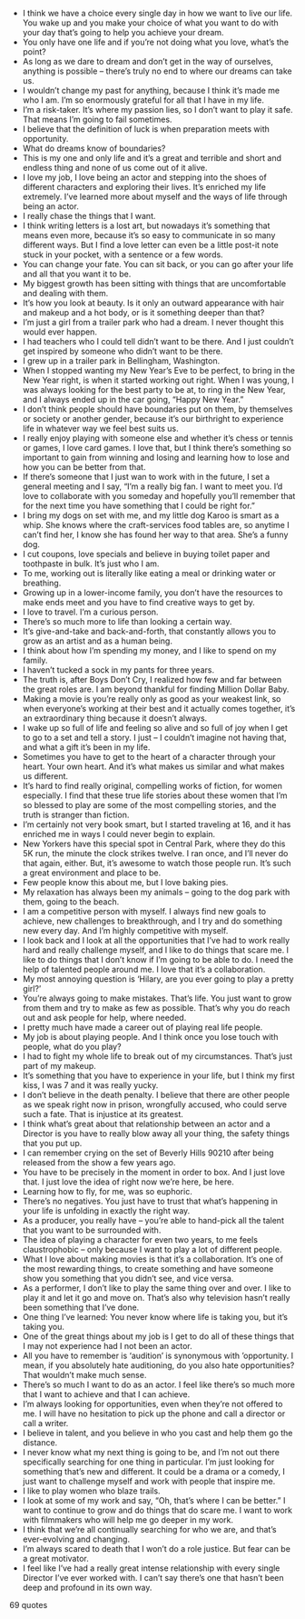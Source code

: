  - I think we have a choice every single day in how we want to live our life. You wake up and you make your choice of what you want to do with your day that’s going to help you achieve your dream.
 - You only have one life and if you’re not doing what you love, what’s the point?
 - As long as we dare to dream and don’t get in the way of ourselves, anything is possible – there’s truly no end to where our dreams can take us.
 - I wouldn’t change my past for anything, because I think it’s made me who I am. I’m so enormously grateful for all that I have in my life.
 - I’m a risk-taker. It’s where my passion lies, so I don’t want to play it safe. That means I’m going to fail sometimes.
 - I believe that the definition of luck is when preparation meets with opportunity.
 - What do dreams know of boundaries?
 - This is my one and only life and it’s a great and terrible and short and endless thing and none of us come out of it alive.
 - I love my job, I love being an actor and stepping into the shoes of different characters and exploring their lives. It’s enriched my life extremely. I’ve learned more about myself and the ways of life through being an actor.
 - I really chase the things that I want.
 - I think writing letters is a lost art, but nowadays it’s something that means even more, because it’s so easy to communicate in so many different ways. But I find a love letter can even be a little post-it note stuck in your pocket, with a sentence or a few words.
 - You can change your fate. You can sit back, or you can go after your life and all that you want it to be.
 - My biggest growth has been sitting with things that are uncomfortable and dealing with them.
 - It’s how you look at beauty. Is it only an outward appearance with hair and makeup and a hot body, or is it something deeper than that?
 - I’m just a girl from a trailer park who had a dream. I never thought this would ever happen.
 - I had teachers who I could tell didn’t want to be there. And I just couldn’t get inspired by someone who didn’t want to be there.
 - I grew up in a trailer park in Bellingham, Washington.
 - When I stopped wanting my New Year’s Eve to be perfect, to bring in the New Year right, is when it started working out right. When I was young, I was always looking for the best party to be at, to ring in the New Year, and I always ended up in the car going, “Happy New Year.”
 - I don’t think people should have boundaries put on them, by themselves or society or another gender, because it’s our birthright to experience life in whatever way we feel best suits us.
 - I really enjoy playing with someone else and whether it’s chess or tennis or games, I love card games. I love that, but I think there’s something so important to gain from winning and losing and learning how to lose and how you can be better from that.
 - If there’s someone that I just wan to work with in the future, I set a general meeting and I say, “I’m a really big fan. I want to meet you. I’d love to collaborate with you someday and hopefully you’ll remember that for the next time you have something that I could be right for.”
 - I bring my dogs on set with me, and my little dog Karoo is smart as a whip. She knows where the craft-services food tables are, so anytime I can’t find her, I know she has found her way to that area. She’s a funny dog.
 - I cut coupons, love specials and believe in buying toilet paper and toothpaste in bulk. It’s just who I am.
 - To me, working out is literally like eating a meal or drinking water or breathing.
 - Growing up in a lower-income family, you don’t have the resources to make ends meet and you have to find creative ways to get by.
 - I love to travel. I’m a curious person.
 - There’s so much more to life than looking a certain way.
 - It’s give-and-take and back-and-forth, that constantly allows you to grow as an artist and as a human being.
 - I think about how I’m spending my money, and I like to spend on my family.
 - I haven’t tucked a sock in my pants for three years.
 - The truth is, after Boys Don’t Cry, I realized how few and far between the great roles are. I am beyond thankful for finding Million Dollar Baby.
 - Making a movie is you’re really only as good as your weakest link, so when everyone’s working at their best and it actually comes together, it’s an extraordinary thing because it doesn’t always.
 - I wake up so full of life and feeling so alive and so full of joy when I get to go to a set and tell a story. I just – I couldn’t imagine not having that, and what a gift it’s been in my life.
 - Sometimes you have to get to the heart of a character through your heart. Your own heart. And it’s what makes us similar and what makes us different.
 - It’s hard to find really original, compelling works of fiction, for women especially. I find that these true life stories about these women that I’m so blessed to play are some of the most compelling stories, and the truth is stranger than fiction.
 - I’m certainly not very book smart, but I started traveling at 16, and it has enriched me in ways I could never begin to explain.
 - New Yorkers have this special spot in Central Park, where they do this 5K run, the minute the clock strikes twelve. I ran once, and I’ll never do that again, either. But, it’s awesome to watch those people run. It’s such a great environment and place to be.
 - Few people know this about me, but I love baking pies.
 - My relaxation has always been my animals – going to the dog park with them, going to the beach.
 - I am a competitive person with myself. I always find new goals to achieve, new challenges to breakthrough, and I try and do something new every day. And I’m highly competitive with myself.
 - I look back and I look at all the opportunities that I’ve had to work really hard and really challenge myself, and I like to do things that scare me. I like to do things that I don’t know if I’m going to be able to do. I need the help of talented people around me. I love that it’s a collaboration.
 - My most annoying question is ‘Hilary, are you ever going to play a pretty girl?’
 - You’re always going to make mistakes. That’s life. You just want to grow from them and try to make as few as possible. That’s why you do reach out and ask people for help, where needed.
 - I pretty much have made a career out of playing real life people.
 - My job is about playing people. And I think once you lose touch with people, what do you play?
 - I had to fight my whole life to break out of my circumstances. That’s just part of my makeup.
 - It’s something that you have to experience in your life, but I think my first kiss, I was 7 and it was really yucky.
 - I don’t believe in the death penalty. I believe that there are other people as we speak right now in prison, wrongfully accused, who could serve such a fate. That is injustice at its greatest.
 - I think what’s great about that relationship between an actor and a Director is you have to really blow away all your thing, the safety things that you put up.
 - I can remember crying on the set of Beverly Hills 90210 after being released from the show a few years ago.
 - You have to be precisely in the moment in order to box. And I just love that. I just love the idea of right now we’re here, be here.
 - Learning how to fly, for me, was so euphoric.
 - There’s no negatives. You just have to trust that what’s happening in your life is unfolding in exactly the right way.
 - As a producer, you really have – you’re able to hand-pick all the talent that you want to be surrounded with.
 - The idea of playing a character for even two years, to me feels claustrophobic – only because I want to play a lot of different people.
 - What I love about making movies is that it’s a collaboration. It’s one of the most rewarding things, to create something and have someone show you something that you didn’t see, and vice versa.
 - As a performer, I don’t like to play the same thing over and over. I like to play it and let it go and move on. That’s also why television hasn’t really been something that I’ve done.
 - One thing I’ve learned: You never know where life is taking you, but it’s taking you.
 - One of the great things about my job is I get to do all of these things that I may not experience had I not been an actor.
 - All you have to remember is ‘audition’ is synonymous with ’opportunity. I mean, if you absolutely hate auditioning, do you also hate opportunities? That wouldn’t make much sense.
 - There’s so much I want to do as an actor. I feel like there’s so much more that I want to achieve and that I can achieve.
 - I’m always looking for opportunities, even when they’re not offered to me. I will have no hesitation to pick up the phone and call a director or call a writer.
 - I believe in talent, and you believe in who you cast and help them go the distance.
 - I never know what my next thing is going to be, and I’m not out there specifically searching for one thing in particular. I’m just looking for something that’s new and different. It could be a drama or a comedy, I just want to challenge myself and work with people that inspire me.
 - I like to play women who blaze trails.
 - I look at some of my work and say, “Oh, that’s where I can be better.” I want to continue to grow and do things that do scare me. I want to work with filmmakers who will help me go deeper in my work.
 - I think that we’re all continually searching for who we are, and that’s ever-evolving and changing.
 - I’m always scared to death that I won’t do a role justice. But fear can be a great motivator.
 - I feel like I’ve had a really great intense relationship with every single Director I’ve ever worked with. I can’t say there’s one that hasn’t been deep and profound in its own way.

69 quotes